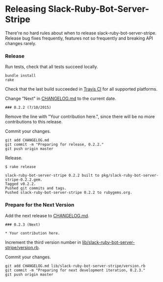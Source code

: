 # Releasing Slack-Ruby-Bot-Server-Stripe

There're no hard rules about when to release slack-ruby-bot-server-stripe. Release bug fixes frequently, features not so frequently and breaking API changes rarely.

### Release

Run tests, check that all tests succeed locally.

```
bundle install
rake
```

Check that the last build succeeded in [Travis CI](https://travis-ci.org/slack-ruby/slack-ruby-bot-server-stripe) for all supported platforms.

Change "Next" in [CHANGELOG.md](CHANGELOG.md) to the current date.

```
### 0.2.2 (7/10/2015)
```

Remove the line with "Your contribution here.", since there will be no more contributions to this release.

Commit your changes.

```
git add CHANGELOG.md
git commit -m "Preparing for release, 0.2.2."
git push origin master
```

Release.

```
$ rake release

slack-ruby-bot-server-stripe 0.2.2 built to pkg/slack-ruby-bot-server-stripe-0.2.2.gem.
Tagged v0.2.2.
Pushed git commits and tags.
Pushed slack-ruby-bot-server-stripe 0.2.2 to rubygems.org.
```

### Prepare for the Next Version

Add the next release to [CHANGELOG.md](CHANGELOG.md).

```
### 0.2.3 (Next)

* Your contribution here.
```

Increment the third version number in [lib/slack-ruby-bot-server-stripe/version.rb](lib/slack-ruby-bot-server-stripe/version.rb).

Commit your changes.

```
git add CHANGELOG.md lib/slack-ruby-bot-server-stripe/version.rb
git commit -m "Preparing for next development iteration, 0.2.3."
git push origin master
```
